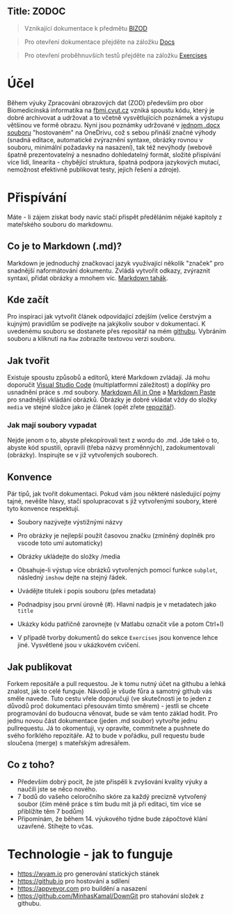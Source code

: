 Title: ZODOC
---
>Vznikající dokumentace k předmětu [BIZOD](https://predmety.fbmi.cvut.cz/cs/17pbizod)

> Pro otevření dokumentace přejděte na záložku [Docs](docs)

> Pro otevření proběhnuvších testů přejděte na záložku [Exercises](exercises)

# Účel
Během výuky Zpracování obrazových dat (ZOD) především pro obor Biomedicínská informatika na [fbmi.cvut.cz](https://fbmi.cvut.cz) vzniká spoustu kódu, který je dobré archivovat a udržovat a to včetně vysvětlujících poznámek a výstupu většinou ve formě obrazu.
Nyní jsou poznámky udržované v [jednom .docx souboru](https://campuscvut-my.sharepoint.com/personal/tesarj13_cvut_cz/_layouts/15/guestaccess.aspx?docid=0bfb2bdf298624cfd958ecec0995ad1e1&authkey=ARqZgO9VFIV1R9b1jJJu8Yc&e=4073622bdf1a474caf92164e278c5744) "hostovaném" na OneDrivu, což s sebou přináší značné výhody (snadná editace, automatické zvýraznění syntaxe, obrázky rovnou v souboru, minimální požadavky na nasazení), tak též nevýhody (webově špatně prezentovatelný a nesnadno dohledatelný formát, složité přispívání více lidí, linearita - chybějící struktura, špatná podpora jazykových mutací, nemožnost efektivně publikovat testy, jejich řešení a zdroje).
# Přispívání
Máte - li zájem získat body navíc stačí přispět předěláním nějaké kapitoly z mateřského souboru do markdownu.
## Co je to Markdown (.md)?
Markdown je jednoduchý značkovací jazyk využívající několik "značek" pro snadnější naformátování dokumentu. Zvládá vytvořit odkazy, zvýraznit syntaxi, přidat obrázky a mnohem víc. [Markdown tahák](https://github.com/adam-p/markdown-here/wiki/Markdown-Cheatsheet#links). 
## Kde začít
Pro inspiraci jak vytvořit článek odpovídající zdejším (velice čerstvým a kujným) pravidlům se podívejte na jakýkoliv soubor v dokumentaci. K uvedenému souboru se dostanete přes repositář na mém [githubu](https://github.com/tesar-tech/zodoc/tree/master/input/docs). Vybráním souboru a kliknutí na `Raw` zobrazíte textovou verzi souboru. 
## Jak tvořit
Existuje spoustu způsobů a editorů, které Markdown zvládají. Já mohu doporučit [Visual Studio Code](https://code.visualstudio.com/) (multiplatformní záležitost) a doplňky pro usnadnění práce s .md soubory. [Markdown All in One](https://marketplace.visualstudio.com/items?itemName=yzhang.markdown-all-in-one) a [Markdown Paste](https://marketplace.visualstudio.com/items?itemName=telesoho.vscode-markdown-paste-image) pro snadnější vkládání obrázků.
Obrázky je dobré vkládat vždy do složky `media` ve stejné složce jako je článek (opět zřete [repozitář](https://github.com/tesar-tech/zodoc/tree/master/input/docs)).
### Jak mají soubory vypadat
Nejde jenom o to, abyste překopírovali text z wordu do .md. Jde také o to, abyste kód spustili, opravili (třeba názvy proměnných), zadokumentovali (obrázky). Inspirujte se v již vytvořených souborech.

## Konvence

Pár tipů, jak tvořit dokumentaci. Pokud vám jsou některé následující pojmy tajné, nevěšte hlavy, stačí spolupracovat s již vytvořenými soubory, které tyto konvence respektují. 
- Soubory nazývejte výstižnými názvy
- Pro obrázky je nejlepší použít časovou značku (zmíněný doplněk pro vscode toto umí automaticky)
- Obrázky ukládejte do složky /media
- Obsahuje-li výstup více obrázků vytvořených pomocí funkce `subplot`, následný `imshow` dejte na stejný řádek.
- Uvádějte titulek i popis souboru (přes metadata)
- Podnadpisy jsou první úrovně (#). Hlavní nadpis je v metadatech jako `title` 
- Ukázky kódu patřičně zarovnejte (v Matlabu označit vše a potom Ctrl+I)

- V případě tvorby dokumentů do sekce `Exercises` jsou konvence lehce jiné. Vysvětlené jsou v ukázkovém cvičení. 

## Jak publikovat
Forkem repositáře a pull requestou. Je k tomu nutný účet na githubu a lehká znalost, jak to celé funguje. Návodů je všude fůra a samotný github vás směle navede. Tuto cestu vřele doporučuji (ve skutečnosti je to jeden z důvodů proč dokumentaci přesouvám tímto směrem) - jestli se chcete programování do budoucna věnovat, bude se vám tento základ hodit. Pro jednu novou část dokumentace (jeden .md soubor) vytvořte jednu pullrequestu. Já to okomentuji, vy opravíte, commitnete a pushnete do svého forlklého repozitáře. Až to bude v pořádku, pull requestu bude sloučena (merge) s mateřským adresářem.

## Co z toho? 
- Především dobrý pocit, že jste přispěli k zvyšování kvality výuky a naučili jste se něco nového. 
- 7 bodů do vašeho celoročního skóre za každý precizně vytvořený soubor (čím méně práce s tím budu mít já při editaci, tím více se přiblížíte těm 7 bodům)
- Připomínám, že během 14. výukového týdne bude zápočtové klání uzavřené. Stíhejte to včas.   
# Technologie - jak to funguje
- https://wyam.io pro generování statických stánek
- https://github.io pro hostování a sdílení
- https://appveyor.com pro buildění a nasazení
- https://github.com/MinhasKamal/DownGit pro stahování složek z githubu.







